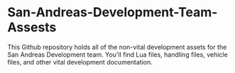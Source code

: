 # San-Andreas-Development-Team-Assests
This Github repository holds all of the non-vital development assets for the San Andreas Development team. You'll find Lua files, handling files, vehicle files, and other vital development documentation.  
